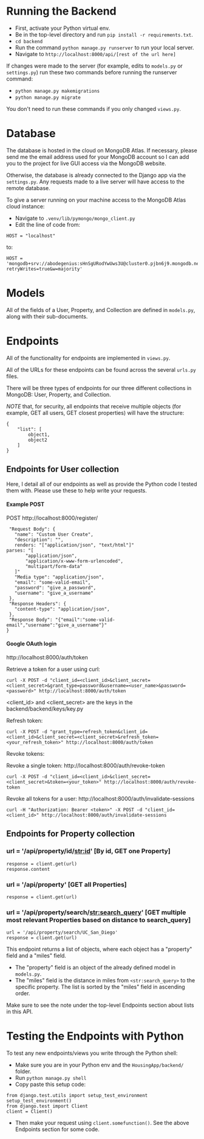 # Running the Backend

- First, activate your Python virtual env.
- Be in the top-level directory and run ```pip install -r requirements.txt```.
- ```cd backend``` 
- Run the command ```python manage.py runserver``` to run your local server.
- Navigate to ```http://localhost:8000/api/[rest of the url here]```

If changes were made to the server (for example, edits to ```models.py``` or ```settings.py```)
run these two commands before running the runserver command:
- ```python manage.py makemigrations```
- ```python manage.py migrate```

You don't need to run these commands if you only changed ```views.py```.

# Database

The database is hosted in the cloud on MongoDB Atlas. If necessary, please send me the email address used for your
MongoDB account so I can add you to the project for live GUI access via the MongoDB website.

Otherwise, the database is already connected to the Django app via the ```settings.py```. Any requests made
to a live server will have access to the remote database.

To give a server running on your machine access to the MongoDB Atlas cloud instance:
- Navigate to ```.venv/lib/pymongo/mongo_client.py```
- Edit the line of code from:
```
HOST = "localhost"
```
to:
```
HOST = 'mongodb+srv://abodegenius:sHnSgURodYwUws3U@cluster0.pjbn6j9.mongodb.net/?retryWrites=true&w=majority'
```

# Models

All of the fields of a User, Property, and Collection are defined in ```models.py```, along with
their sub-documents.

# Endpoints

All of the functionality for endpoints are implemented in ```views.py```.

All of the URLs for these endpoints can be found across the several ```urls.py``` files.

There will be three types of endpoints for our three different collections in MongoDB: User, Property, and Collection.

*NOTE* that, for security, all endpoints that receive multiple objects 
(for example, GET all users, GET closest properties) will have the structure:
```
{
	"list": [
		object1,
		object2
	]
}
```

## Endpoints for User collection

Here, I detail all of our endpoints as well as provide the Python code I tested them with. 
Please use these to help write your requests.
#### Example POST 
POST http://localhost:8000/register/
 ```
  "Request Body": {
    "name": "Custom User Create",
    "description": "",
    renders: "["application/json", "text/html"]"
parses: "[
        "application/json",
        "application/x-www-form-urlencoded",
        "multipart/form-data"
    ]"
    "Media type": "application/json",
    "email": "some-valid-email",
    "password": "give_a_password",
    "username": "give_a_username"
  },
  "Response Headers": {
    "content-type": "application/json",
  },
  "Response Body": "{"email":"some-valid-email","username":"give_a_username"}"
}
 ```

#### Google OAuth login
http://localhost:8000/auth/token

Retrieve a token for a user using curl:

```
curl -X POST -d "client_id=<client_id>&client_secret=<client_secret>&grant_type=password&username=<user_name>&password=<password>" http://localhost:8000/auth/token

```
<client_id> and <client_secret> are the keys in the backend/backend/keys/key.py

Refresh token:
```
curl -X POST -d "grant_type=refresh_token&client_id=<client_id>&client_secret=<client_secret>&refresh_token=<your_refresh_token>" http://localhost:8000/auth/token
```
Revoke tokens:

Revoke a single token:
http://localhost:8000/auth/revoke-token

```
curl -X POST -d "client_id=<client_id>&client_secret=<client_secret>&token=<your_token>" http://localhost:8000/auth/revoke-token
```

Revoke all tokens for a user:
http://localhost:8000/auth/invalidate-sessions

```
curl -H "Authorization: Bearer <token>" -X POST -d "client_id=<client_id>" http://localhost:8000/auth/invalidate-sessions
```

<!--
### url = '/api/user' [GET all users, POST one user]

#### Example GET 
```
response = client.get(url)
response.content
```

#### Example POST 
 ```
import json
data = {
	"_id": "d3ffd299b2d6a0131f530809",
	"display_name": "Helly",
	"is_profile_displayed": False,
	"social_info": json.dumps({
		"phone": "8581234567",
		"email": "hello@gmail.com"
	})
}
response = client.post(url, data=data)
``` 
*Note* that ```_id``` does not have to be provided for POST requests.


### url = '/api/user/<str:id>' [By id, GET one user, PUT one user, DEL one user]

#### Example PUT request 
```
import json
url = '/api/user/d3ffd299b2d6a0131f530809'
data = {
	"_id": "d3ffd299b2d6a0131f530809",
	"display_name": "Melly",
	"is_profile_displayed": False,
	"social_info": json.dumps({
		"phone": "8581234567",
		"email": "hello@gmail.com"
	})
}
response = client.put(url, data=data, content_type='application/json')
```

#### Example DELETE request 
```
url = '/api/user/d3ffd299b2d6a0131f530809'
response = client.delete(url)
```
-->

## Endpoints for Property collection

### url = '/api/property/id/<str:id>' [By id, GET one Property]

```
response = client.get(url)
response.content
```

### url = '/api/property' [GET all Properties]

```
response = client.get(url)
```

### url = '/api/property/search/<str:search_query>' [GET multiple most relevant Properties based on distance to search_query]

```
url = '/api/property/search/UC_San_Diego'
response = client.get(url)
```

This endpoint returns a list of objects, where each object has a "property" field and a "miles" field.
- The "property" field is an object of the already defined model in ```models.py```.
- The "miles" field is the distance in miles from ```<str:search_query>``` to the specific property.
The list is sorted by the "miles" field in ascending order.

Make sure to see the note under the top-level Endpoints section about lists in this API.

# Testing the Endpoints with Python

To test any new endpoints/views you write through the Python shell:
- Make sure you are in your Python env and the ```HousingApp/backend/``` folder.
- Run ```python manage.py shell```
- Copy paste this setup code:
```
from django.test.utils import setup_test_environment
setup_test_environment()
from django.test import Client
client = Client()
```
- Then make your request using ```client.somefunction()```. See the above Endpoints section for some code.

